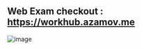 ## Web Exam checkout : https://workhub.azamov.me

![image](https://github.com/user-attachments/assets/8c1f2381-295a-4e3e-980a-e469f7aba1b1)
